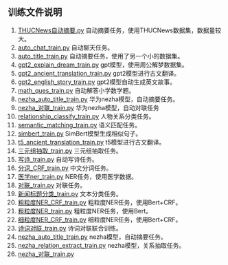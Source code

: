 ## 训练文件说明

1. [THUCNews自动摘要.py](https://github.com/920232796/bert_seq2seq/blob/master/examples/THUCNews%E8%87%AA%E5%8A%A8%E6%91%98%E8%A6%81.py) 自动摘要任务，使用THUCNews数据集，数据量较大。
2. [auto_chat_train.py](https://github.com/920232796/bert_seq2seq/blob/master/examples/auto_chat_train.py) 自动聊天任务。
3. [auto_title_train.py](https://github.com/920232796/bert_seq2seq/blob/master/examples/auto_title_train.py) 自动摘要任务，使用了另一个小的数据集。
4. [gpt2_explain_dream_train.py](https://github.com/920232796/bert_seq2seq/blob/master/examples/gpt2_explain_dream_train.py) gpt模型，使用周公解梦数据集。
5. [gpt2_ancient_translation_train.py](https://github.com/920232796/bert_seq2seq/blob/master/examples/gpt2_ancient_translation_train.py) gpt2模型进行古文翻译。
6. [gpt2_english_story_train.py](https://github.com/920232796/bert_seq2seq/blob/master/examples/gpt2_english_story_train.py) gpt2模型自动生成英文故事。
7. [math_ques_train.py](https://github.com/920232796/bert_seq2seq/blob/master/examples/math_ques_train.py) 自动解答小学数学题。
8. [nezha_auto_title_train.py](https://github.com/920232796/bert_seq2seq/blob/master/examples/nezha_auto_title_train.py) 华为nezha模型，自动摘要任务。
9. [nezha_对联_train.py](https://github.com/920232796/bert_seq2seq/blob/master/examples/nezha_对联_train.py) 华为nezha模型，自动对联任务
10. [relationship_classify_train.py](https://github.com/920232796/bert_seq2seq/blob/master/examples/relationship_classify_train.py) 人物关系分类任务。
11. [semantic_matching_train.py](https://github.com/920232796/bert_seq2seq/blob/master/examples/semantic_matching_train.py) 语义匹配任务。
12. [simbert_train.py](https://github.com/920232796/bert_seq2seq/blob/master/examples/simbert_train.py) SimBert模型生成相似句子。
13. [t5_ancient_translation_train.py](https://github.com/920232796/bert_seq2seq/blob/master/examples/t5_ancient_translation_train.py) t5模型进行古文翻译。
14. [三元组抽取_train.py](https://github.com/920232796/bert_seq2seq/blob/master/examples/三元组抽取_train.py) 三元组抽取任务。
15. [写诗_train.py](https://github.com/920232796/bert_seq2seq/blob/master/examples/写诗_train.py) 自动写诗任务。
16. [分词_CRF_train.py](https://github.com/920232796/bert_seq2seq/blob/master/examples/分词_CRF_train.py) 中文分词任务。
17. [医学ner_train.py](https://github.com/920232796/bert_seq2seq/blob/master/examples/医学ner_train.py) NER任务，使用医学数据。
18. [对联_train.py](https://github.com/920232796/bert_seq2seq/blob/master/examples/对联_train.py) 对联任务。
19. [新闻标题分类_train.py](https://github.com/920232796/bert_seq2seq/blob/master/examples/新闻标题分类_train.py) 文本分类任务。
20. [粗粒度NER_CRF_train.py](https://github.com/920232796/bert_seq2seq/blob/master/examples/粗粒度NER_CRF_train.py) 粗粒度NER任务，使用Bert+CRF。
21. [粗粒度NER_train.py](https://github.com/920232796/bert_seq2seq/blob/master/examples/粗粒度NER_train.py) 粗粒度NER任务，使用Bert。
22. [细粒度NER_CRF_train.py](https://github.com/920232796/bert_seq2seq/blob/master/examples/细粒度NER_CRF_train.py) 细粒度NER任务，使用Bert+CRF。
23. [诗词对联_train.py](https://github.com/920232796/bert_seq2seq/blob/master/examples/诗词对联_train.py) 诗词对联联合训练。
24. [nezha_auto_title_train.py](https://github.com/920232796/bert_seq2seq/blob/master/examples/nezha_auto_title_train.py) nezha模型，自动摘要任务。
25. [nezha_relation_extract_train.py](https://github.com/920232796/bert_seq2seq/blob/master/examples/nezha_relation_extract_train.py) nezha模型，关系抽取任务。
26. [nezha_对联_train.py](https://github.com/920232796/bert_seq2seq/blob/master/examples/nezha_%E5%AF%B9%E8%81%94_train.py)